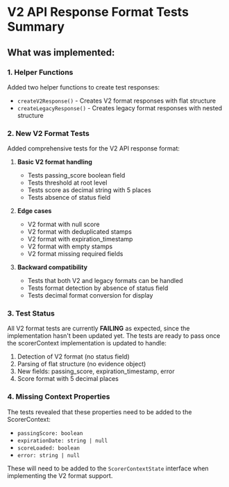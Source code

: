 # V2 API Response Format Tests Summary

## What was implemented:

### 1. Helper Functions
Added two helper functions to create test responses:
- `createV2Response()` - Creates V2 format responses with flat structure
- `createLegacyResponse()` - Creates legacy format responses with nested structure

### 2. New V2 Format Tests
Added comprehensive tests for the V2 API response format:

1. **Basic V2 format handling**
   - Tests passing_score boolean field
   - Tests threshold at root level
   - Tests score as decimal string with 5 places
   - Tests absence of status field

2. **Edge cases**
   - V2 format with null score
   - V2 format with deduplicated stamps
   - V2 format with expiration_timestamp
   - V2 format with empty stamps
   - V2 format missing required fields

3. **Backward compatibility**
   - Tests that both V2 and legacy formats can be handled
   - Tests format detection by absence of status field
   - Tests decimal format conversion for display

### 3. Test Status
All V2 format tests are currently **FAILING** as expected, since the implementation hasn't been updated yet. The tests are ready to pass once the scorerContext implementation is updated to handle:

1. Detection of V2 format (no status field)
2. Parsing of flat structure (no evidence object)
3. New fields: passing_score, expiration_timestamp, error
4. Score format with 5 decimal places

### 4. Missing Context Properties
The tests revealed that these properties need to be added to the ScorerContext:
- `passingScore: boolean`
- `expirationDate: string | null`
- `scoreLoaded: boolean`
- `error: string | null`

These will need to be added to the `ScorerContextState` interface when implementing the V2 format support.
